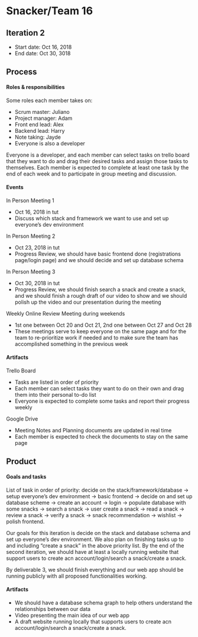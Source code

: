 # Snacker/Team 16

## Iteration 2

 * Start date: Oct 16, 2018
 * End date: Oct 30, 3018

## Process

#### Roles & responsibilities

Some roles each member takes on:
 * Scrum master: Juliano
 * Project manager: Adam
 * Front end lead: Alex
 * Backend lead: Harry
 * Note taking: Jayde
 * Everyone is also a developer

Everyone is a developer, and each member can select tasks on trello board that they want to do and drag their desired tasks and assign those tasks to themselves. Each member is expected to complete at least one task by the end of each week and to participate in group meeting and discussion.

#### Events

In Person Meeting 1
 * Oct 16, 2018 in tut
 * Discuss which stack and framework we want to use and set up everyone’s dev environment

In Person Meeting 2
 * Oct 23, 2018 in tut
 * Progress Review, we should have basic frontend done (registrations page/login page) and we should decide and set up database schema

In Person Meeting 3
 * Oct 30, 2018 in tut
 * Progress Review, we should finish search a snack and create a snack, and we should finish a rough draft of our video to show and we should polish up the video and our presentation during the meeting

Weekly Online Review Meeting during weekends
 * 1st one between Oct 20 and Oct 21, 2nd one between Oct 27 and Oct 28
 * These meetings serve to keep everyone on the same page and for the team to re-prioritize work if needed and to make sure the team has accomplished something in the previous week

#### Artifacts

Trello Board
 * Tasks are listed in order of priority
 * Each member can select tasks they want to do on their own and drag them into their personal to-do list
 * Everyone is expected to complete some tasks and report their progress weekly

Google Drive
 * Meeting Notes and Planning documents are updated in real time
 * Each member is expected to check the documents to stay on the same page

## Product

#### Goals and tasks

List of task in order of priority: decide on the stack/framework/database -> setup everyone’s dev environment -> basic frontend -> decide on and set up database scheme -> create an account -> login -> populate database with some snacks -> search a snack -> user create a snack -> read a snack -> review a snack -> verify a snack -> snack recommendation -> wishlist -> polish frontend.

Our goals for this iteration is decide on the stack and database schema and set up everyone’s dev environment. We also plan on finishing tasks up to and including “create a snack” in the above priority list. By the end of the second iteration, we should have at least a locally running website that support users to create acn account/login/search a snack/create a snack.

By deliverable 3, we should finish everything and our web app should be running publicly with all proposed functionalities working.

#### Artifacts

 * We should have a database schema graph to help others understand the relationships between our data
 * Video presenting the main idea of our web app
 * A draft website running locally that supports users to create acn account/login/search a snack/create a snack.
